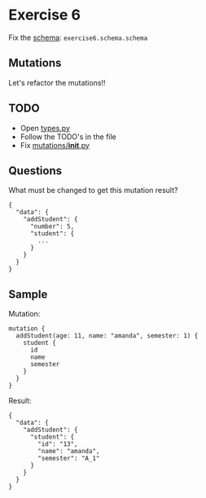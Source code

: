# Exercise 6

Fix the [schema](https://github.com/Speedy1991/graphql_workshop/blob/master/graphql_workshop/settings.py#L51): `exercise6.schema.schema`

## Mutations

Let's refactor the mutations!!


## TODO

- Open [types.py](https://github.com/Speedy1991/graphql_workshop/blob/master/exercise4/schema/types.py)
- Follow the TODO's in the file
- Fix [mutations/__init__.py](https://github.com/Speedy1991/graphql_workshop/blob/master/exercise5/schema/mutations/__init__.py)

## Questions
What must be changed to get this mutation result?

```
{
  "data": {
    "addStudent": {
      "number": 5,
      "student": {
        ...
      }
    }
  }
}
```

## Sample

Mutation:
```
mutation {
  addStudent(age: 11, name: "amanda", semester: 1) {
    student {
      id
      name
      semester
    }
  }
}

```

Result:

```
{
  "data": {
    "addStudent": {
      "student": {
        "id": "13",
        "name": "amanda",
        "semester": "A_1"
      }
    }
  }
}
```